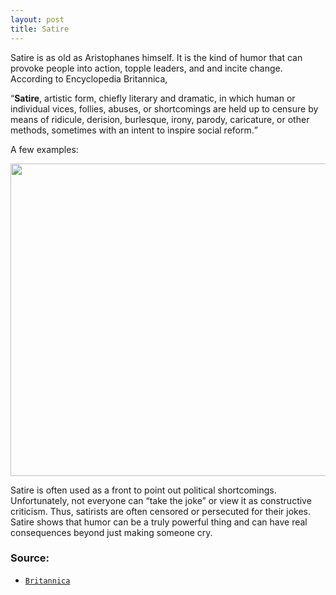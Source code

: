 ```yaml
---
layout: post
title: Satire
---
```


<p>Satire is as old as Aristophanes himself. It is the kind of humor that can provoke people into action, topple leaders, and and incite change. According to Encyclopedia Britannica, 
  
  <q><b>Satire</b>, artistic form, chiefly literary and dramatic, in which human or individual vices, follies, abuses, or shortcomings are held up to censure by means of ridicule, derision, burlesque, irony, parody, caricature, or other methods, sometimes with an intent to inspire social reform.</q></p>

<p>A few examples:</p>
<a href="url"><img src="https://actamu.github.io/laughing-aggies/public/images/satire-photo-examples.png" height="500" width="600" ></a>

<p>Satire is often used as a front to point out political shortcomings. Unfortunately, not everyone can “take the joke” or view it as constructive criticism. Thus, satirists are often censored or persecuted for their jokes. Satire shows that humor can be a truly powerful thing and can have real consequences beyond just making someone cry.</p>

### Source:
<ul>
  <li><a href="https://www.britannica.com/art/satire"><code class="highlighter-rouge">Britannica</code></a></li>
</ul>
